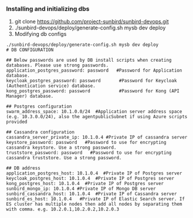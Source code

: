 ### Installing and initializing dbs

1. git clone https://github.com/project-sunbird/sunbird-devops.git
2. ./sunbird-devops/deploy/generate-config.sh mysb dev deploy
3. Modifying db configs
```➜  deploy git:(master) ✗ vim ~/mysb-devops/ansible/inventories/dev/group_vars/dev
./sunbird-devops/deploy/generate-config.sh mysb dev deploy
# DB CONFIGURATION

## Below passwords are used by DB install scripts when creating databases. Please use strong passwords.
application_postgres_password: password   #Password for Application database.
keycloak_postgres_password: password       #Password for Keycloak (Authentication service) database.
kong_postgres_password: password           #Password for Kong (API Manager) database.

## Postgres configuration
swarm_address_space: 10.1.0.0/24  #Application server address space (e.g. 10.3.0.0/24), also the agentpublicSubnet if using Azure scripts provided

## Cassandra configuration
cassandra_server_private_ip: 10.1.0.4 #Private IP of cassandra server
keystore_password: password   #Password to use for encrypting cassandra keystore. Use a strong password.
truststore_password: password   #Password to use for encrypting cassandra truststore. Use a strong password.

## DB address
application_postgres_host: 10.1.0.4  #Private IP of Postgres server
keycloak_postgres_host: 10.1.0.4  #Private IP of Postgres server
kong_postgres_host: 10.1.0.4  #Private IP of Postgres server
sunbird_mongo_ip: 10.1.0.4 #Private IP of Mongo DB server
sunbird_cassandra_host: 10.1.0.4  #Private IP of Cassandra server
sunbird_es_host: 10.1.0.4   #Private IP of Elastic Search server. If ES cluster has multiple nodes then add all nodes by separating them with comma. e.g. 10.2.0.1,10.2.0.2,10.2.0.3
```
